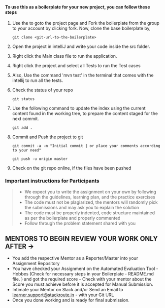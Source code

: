 #### To use this as a boilerplate for your new project, you can follow these steps

1. Use the <boilerplate-url> to goto the project page and Fork the boilerplate from the group to your account by clicking fork. Now, clone the base boilerplate by,
     
    `git clone <git-url-to-the-boilerplate>`  
    
2. Open the project in intelliJ and write your code inside the src folder.

3. Right click the Main class file to run the application.

4. Right click the project and select all Tests to run the Test cases

5. Also, Use the command 'mvn test' in the terminal that comes with the intellij to run all the tests.  

6. Check the status of your repo 
     
     `git status`

7. Use the following command to update the index using the current content found in the working tree, to prepare the content staged for the next commit.

     `git add .`
 
8. Commit and Push the project to git

     `git commit -a -m "Initial commit | or place your comments according to your need"`

     `git push -u origin master`

8. Check on the git repo online, if the files have been pushed

### Important instructions for Participants
> - We expect you to write the assignment on your own by following through the guidelines, learning plan, and the practice exercises
> - The code must not be plagiarized, the mentors will randomly pick the submissions and may ask you to explain the solution
> - The code must be properly indented, code structure maintained as per the boilerplate and properly commented
> - Follow through the problem statement shared with you

## MENTORS TO BEGIN REVIEW YOUR WORK ONLY AFTER ->

- You add the respective Mentor as a Reporter/Master into your Assignment Repository
- You have checked your Assignment on the Automated Evaluation Tool - Hobbes (Check for necessary steps in your Boilerplate - README.md file. ) and got the required score - Check with your mentor about the Score you must achieve before it is accepted for Manual Submission. 
- Intimate your Mentor on Slack and/or Send an Email to learner.support@stackroute.in - with your Git URL 
- Once you done working and is ready for final submission.


